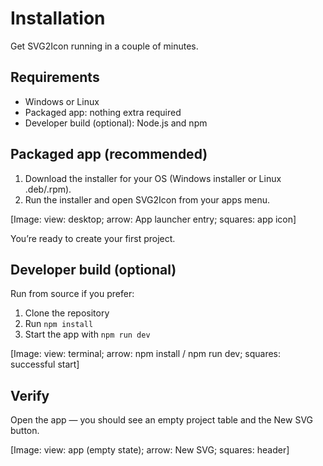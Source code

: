 # Installation

Get SVG2Icon running in a couple of minutes.

## Requirements
- Windows or Linux
- Packaged app: nothing extra required
- Developer build (optional): Node.js and npm

## Packaged app (recommended)
1. Download the installer for your OS (Windows installer or Linux .deb/.rpm).
2. Run the installer and open SVG2Icon from your apps menu.

[Image: view: desktop; arrow: App launcher entry; squares: app icon]

You’re ready to create your first project.

## Developer build (optional)
Run from source if you prefer:
1. Clone the repository
2. Run `npm install`
3. Start the app with `npm run dev`

[Image: view: terminal; arrow: npm install / npm run dev; squares: successful start]

## Verify
Open the app — you should see an empty project table and the New SVG button.

[Image: view: app (empty state); arrow: New SVG; squares: header]
